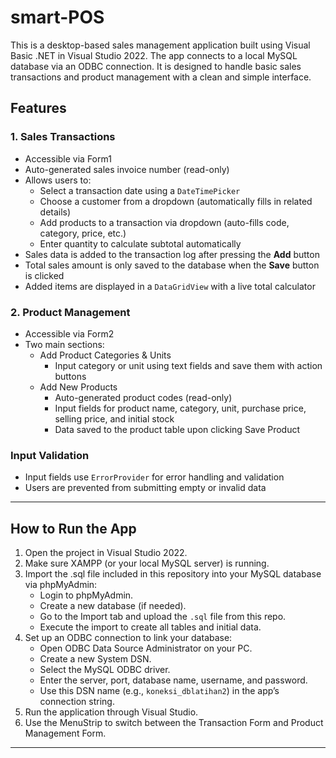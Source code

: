 # smart-POS
This is a desktop-based sales management application built using Visual Basic .NET in Visual Studio 2022. The app connects to a local MySQL database via an ODBC connection. It is designed to handle basic sales transactions and product management with a clean and simple interface.

## Features

### 1. Sales Transactions
- Accessible via Form1
- Auto-generated sales invoice number (read-only)
- Allows users to:
  - Select a transaction date using a `DateTimePicker`
  - Choose a customer from a dropdown (automatically fills in related details)
  - Add products to a transaction via dropdown (auto-fills code, category, price, etc.)
  - Enter quantity to calculate subtotal automatically
- Sales data is added to the transaction log after pressing the **Add** button
- Total sales amount is only saved to the database when the **Save** button is clicked
- Added items are displayed in a `DataGridView` with a live total calculator

### 2. Product Management
- Accessible via Form2
- Two main sections:
  - Add Product Categories & Units
    - Input category or unit using text fields and save them with action buttons
  - Add New Products
    - Auto-generated product codes (read-only)
    - Input fields for product name, category, unit, purchase price, selling price, and initial stock
    - Data saved to the product table upon clicking Save Product

### Input Validation
- Input fields use `ErrorProvider` for error handling and validation
- Users are prevented from submitting empty or invalid data

---

## How to Run the App

1. Open the project in Visual Studio 2022.
2. Make sure XAMPP (or your local MySQL server) is running.
3. Import the .sql file included in this repository into your MySQL database via phpMyAdmin:
   - Login to phpMyAdmin.
   - Create a new database (if needed).
   - Go to the Import tab and upload the `.sql` file from this repo.
   - Execute the import to create all tables and initial data.
4. Set up an ODBC connection to link your database:
   - Open ODBC Data Source Administrator on your PC.
   - Create a new System DSN.
   - Select the MySQL ODBC driver.
   - Enter the server, port, database name, username, and password.
   - Use this DSN name (e.g., `koneksi_dblatihan2`) in the app’s connection string.
5. Run the application through Visual Studio.
6. Use the MenuStrip to switch between the Transaction Form and Product Management Form.

---

